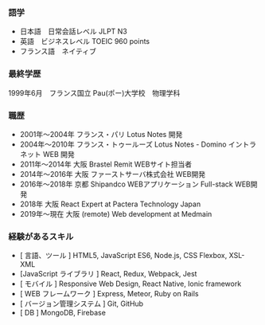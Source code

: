 ### 語学

- 日本語　日常会話レベル JLPT N3
- 英語　ビジネスレベル TOEIC 960 points
- フランス語　ネイティブ

### 最終学歴

1999年6月　フランス国立 Pau(ポー)大学校　物理学科

### 職歴

- 2001年～2004年 フランス・パリ Lotus Notes 開発
- 2004年～2010年 フランス・トゥールーズ Lotus Notes - Domino イントラネット WEB 開発
- 2011年～2014年 大阪 Brastel Remit WEBサイト担当者
- 2014年～2016年 大阪 ファーストサーバ株式会社 WEB開発
- 2016年～2018年 京都 Shipandco WEBアプリケーション Full-stack WEB開発
- 2018年 大阪 React Expert at Pactera Technology Japan
- 2019年～現在 大阪 (remote) Web development at Medmain

### 経験があるスキル

- [ 言語、ツール ] HTML5, JavaScript ES6, Node.js, CSS Flexbox, XSL- XML
- [JavaScript ライブラリ ] React, Redux, Webpack, Jest
- [ モバイル ] Responsive Web Design, React Native, Ionic framework
- [ WEB フレームワーク ] Express, Meteor, Ruby on Rails
- [ バージョン管理システム ] Git, GitHub
- [ DB ] MongoDB, Firebase
